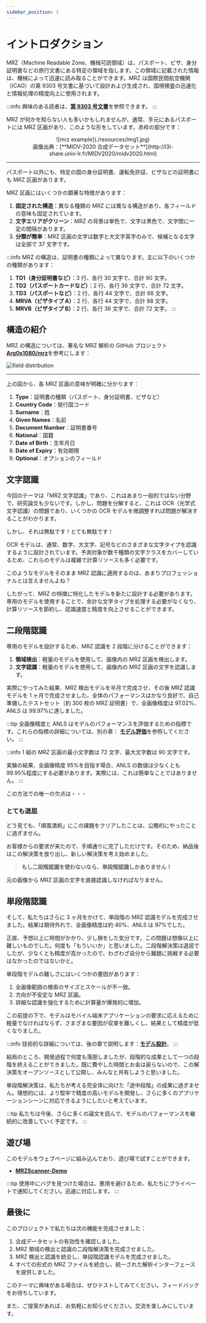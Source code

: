 ```yaml
---
sidebar_position: 1
---
```


# イントロダクション

MRZ（Machine Readable Zone、機械可読領域）は、パスポート、ビザ、身分証明書などの旅行文書にある特定の領域を指します。この領域に記載された情報は、機械によって迅速に読み取ることができます。MRZ は国際民間航空機関（ICAO）の第 9303 号文書に基づいて設計および生成され、国境検査の迅速化と情報処理の精度向上に使用されます。

:::info
興味のある読者は、[**第 9303 号文書**](./reference.md#icao-9303)を参照できます。
:::

MRZ が何かを知らない人も多いかもしれませんが、通常、手元にあるパスポートには MRZ 区画があり、このような形をしています。赤枠の部分です：

<div align="center">
<figure style={{"width": "60%"}}>
![mrz example](./resources/img1.jpg)
<figcaption>画像出典：[**MIDV-2020 合成データセット**](http://l3i-share.univ-lr.fr/MIDV2020/midv2020.html)</figcaption>
</figure>
</div>

---

パスポート以外にも、特定の国の身分証明書、運転免許証、ビザなどの証明書にも MRZ 区画があります。

MRZ 区画にはいくつかの顕著な特徴があります：

1. **固定された構造**：異なる種類の MRZ には異なる構造があり、各フィールドの意味も固定されています。
2. **文字エリアがクリーン**：MRZ の背景は単色で、文字は黒色で、文字間に一定の間隔があります。
3. **分類が簡単**：MRZ 区画の文字は数字と大文字英字のみで、候補となる文字は全部で 37 文字です。

:::info
MRZ の構造は、証明書の種類によって異なります。主に以下のいくつかの種類があります：

1. **TD1（身分証明書など）**：3 行、各行 30 文字で、合計 90 文字。
2. **TD2（パスポートカードなど）**：2 行、各行 36 文字で、合計 72 文字。
3. **TD3（パスポートなど）**：2 行、各行 44 文字で、合計 88 文字。
4. **MRVA（ビザタイプ A）**：2 行、各行 44 文字で、合計 88 文字。
5. **MRVB（ビザタイプ B）**：2 行、各行 36 文字で、合計 72 文字。
   :::

## 構造の紹介

MRZ の構造については、著名な MRZ 解析の GitHub プロジェクト[**Arg0s1080/mrz**](https://github.com/Arg0s1080/mrz)を参考にします：

![field distribution](./resources/Fields_Distribution.png)

---

上の図から、各 MRZ 区画の意味が明確に分かります：

1. **Type**：証明書の種類（パスポート、身分証明書、ビザなど）
2. **Country Code**：発行国コード
3. **Surname**：姓
4. **Given Names**：名前
5. **Document Number**：証明書番号
6. **National**：国籍
7. **Date of Birth**：生年月日
8. **Date of Expiry**：有効期限
9. **Optional**：オプションのフィールド

## 文字認識

今回のテーマは「MRZ 文字認識」であり、これはあまり一般的ではない分野で、研究論文も少ないです。しかし、問題を分解すると、これは OCR（光学式文字認識）の問題であり、いくつかの OCR モデルを微調整すれば問題が解決することがわかります。

しかし、それは無駄です！とても無駄です！

OCR モデルは、通常、数字、大文字、記号などのさまざまな文字タイプを認識するように設計されています。予測対象が数千種類の文字クラスをカバーしているため、これらのモデルは複雑で計算リソースも多く必要です。

このようなモデルをそのまま MRZ 認識に適用するのは、あまりプロフェッショナルとは言えませんよね？

したがって、MRZ の特徴に特化したモデルを新たに設計する必要があります。専用のモデルを使用することで、余計な文字タイプを処理する必要がなくなり、計算リソースを節約し、認識速度と精度を向上させることができます。

## 二段階認識

専用のモデルを設計するため、MRZ 認識を 2 段階に分けることができます：

1. **領域検出**：軽量のモデルを使用して、画像内の MRZ 区画を検出します。
2. **文字認識**：軽量のモデルを使用して、画像内の MRZ 区画の文字を認識します。

実際にやってみた結果、MRZ 検出モデルを半月で完成させ、その後 MRZ 認識モデルを 1 ヶ月で完成させました。全体のパフォーマンスはかなり良好で、自己準備したテストセット（約 300 枚の MRZ 証明書）で、全画像精度は 97.02%、ANLS は 99.97%に達しました。

:::tip
全画像精度と ANLS はモデルのパフォーマンスを評価するための指標です。これらの指標の詳細については、別の章： [**モデル評価**](./benchmark.md)を参照してください。
:::

:::info
1 組の MRZ 区画の最小文字数は 72 文字、最大文字数は 90 文字です。

実験の結果、全画像精度 95%を目指す場合、ANLS の数値は少なくとも 99.95%程度にする必要があります。実際には、これは簡単なことではありません。
:::

この方法での唯一の欠点は・・・

### とても退屈

どう見ても、「順風満帆」にこの課題をクリアしたことは、公務的にやったことに過ぎません。

お客様からの要求が来たので、手順通りに完了しただけです。そのため、納品後はこの解決策を放り出し、新しい解決策を考え始めました。

> **もし二段階認識を使わないなら、単段階認識しかありません！**

元の画像から MRZ 区画の文字を直接認識しなければなりません。

## 単段階認識

そして、私たちはさらに 3 ヶ月をかけて、単段階の MRZ 認識モデルを完成させました。結果は期待外れで、全画像精度は約 40%、ANLS は 97%でした。

正直、予想以上に時間がかかり、少し損をした気分です。この問題は想像以上に難しいものでした。何度も「もういいか」と思いました。二段階解決策は退屈でしたが、少なくとも精度が高かったので、わざわざ自分から難題に挑戦する必要はなかったのではないかと。

単段階モデルの難しさにはいくつかの要因があります：

1. 全画像範囲の検索のサイズとスケールが不一致。
2. 方向が不安定な MRZ 区画。
3. 詳細な認識を強化するために計算量が爆発的に増加。

この前提の下で、モデルはモバイル端末アプリケーションの要求に応えるために軽量でなければならず、さまざまな要因が収束を難しくし、結果として精度が低くなりました。

:::info
技術的な詳細については、後の章で説明します：[**モデル設計**](./model_arch.md)。
:::

結局のところ、開発過程で何度も落胆しましたが、段階的な成果として一つの段階を終えることができました。既に費やした時間とお金は戻らないので、この解決策をオープンソースとして公開し、みんなと共有しようと思いました。

単段階解決策は、私たちが考える完全体に向けた「途中段階」の成果に過ぎません。理想的には、より堅牢で精度の高いモデルを開発し、さらに多くのアプリケーションシーンに対応できるようにしたいと考えています。

:::tip
私たちは今後、さらに多くの論文を読んで、モデルのパフォーマンスを継続的に改善していく予定です。
:::

## 遊び場

このモデルをウェブページに組み込んでおり、遊び場で試すことができます。

- [**MRZScanner-Demo**](https://docsaid.org/ja/playground/mrzscanner-demo)

:::tip
使用中にバグを見つけた場合は、悪用を避けるため、私たちにプライベートで通知してください。迅速に対応します。
:::

## 最後に

このプロジェクトで私たちは次の機能を完成させました：

1. 合成データセットの有効性を確認しました。
2. MRZ 領域の検出と認識の二段階解決策を完成させました。
3. MRZ 検出と認識を統合し、単段階認識モデルを完成させました。
4. すべての形式の MRZ ファイルを統合し、統一された解析インターフェースを提供しました。

このテーマに興味がある場合は、ぜひテストしてみてください。フィードバックをお待ちしています。

また、ご提案があれば、お気軽にお知らせください。交流を楽しみにしています。
